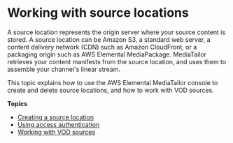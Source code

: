# Working with source locations<a name="channel-assembly-source-locations"></a>

A source location represents the origin server where your source content is stored\. A source location can be Amazon S3, a standard web server, a content delivery network \(CDN\) such as Amazon CloudFront, or a packaging origin such as AWS Elemental MediaPackage\. MediaTailor retrieves your content manifests from the source location, and uses them to assemble your channel's linear stream\.

 This topic explains how to use the AWS Elemental MediaTailor console to create and delete source locations, and how to work with VOD sources\.

**Topics**
+ [Creating a source location](channel-assembly-creating-source-locations.md)
+ [Using access authentication](channel-assembly-source-locations-access-configuration.md)
+ [Working with VOD sources](channel-assembly-working-vod-sources.md)